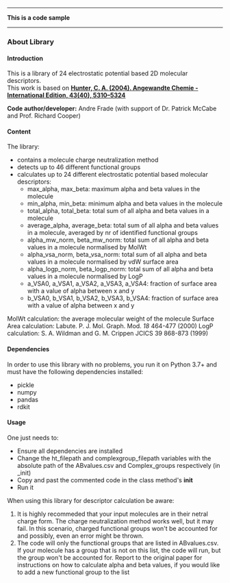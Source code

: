 ***  
**This is a code sample**
***  


### About Library

#### Introduction

This is a library of 24 electrostatic potential based 2D molecular descriptors.  
This work is based on **[Hunter, C. A. (2004). Angewandte Chemie - International Edition, 43(40), 5310–5324](https://doi.org/10.1002/anie.200301739)**    
 
**Code author/developer:** Andre Frade (with support of Dr. Patrick McCabe and Prof. Richard Cooper)   

#### Content
The library:
- contains a molecule charge neutralization method
- detects up to 46 different functional groups
- calculates up to 24 different electrostatic potential based molecular descriptors:
    - max_alpha, max_beta: maximum alpha and beta values in the molecule
    - min_alpha, min_beta: minimum alpha and beta values in the molecule
    - total_alpha, total_beta: total sum of all alpha and beta values in a molecule
    - average_alpha, average_beta: total sum of all alpha and beta values in a molecule, averaged by nr of identified functional groups
    - alpha_mw_norm, beta_mw_norm: total sum of all alpha and beta values in a molecule normalised by MolWt
    - alpha_vsa_norm, beta_vsa_norm: total sum of all alpha and beta values in a molecule normalised by vdW surface area
    - alpha_logp_norm, beta_logp_norm: total sum of all alpha and beta values in a molecule normalised by LogP
    - a_VSA0, a_VSA1, a_VSA2, a_VSA3, a_VSA4: fraction of surface area with a value of alpha between x and y 
    - b_VSA0, b_VSA1, b_VSA2, b_VSA3, b_VSA4: fraction of surface area with a value of alpha between x and y

MolWt calculation: the average molecular weight of the molecule
Surface Area calculation: Labute. P. J. Mol. Graph. Mod. _18_ 464-477 (2000)
LogP calculation: S. A. Wildman and G. M. Crippen JCICS 39 868-873 (1999)
     
#### Dependencies
In order to use this library with no problems, you run it on Python 3.7+ and must have the following dependencies installed:
- pickle
- numpy
- pandas
- rdkit
 
#### Usage
One just needs to:
- Ensure all dependencies are installed
- Change the ht_filepath and complexgroup_filepath variables with the absolute path of the ABvalues.csv and Complex_groups respectively (in _init)
- Copy and past the commented code in the class method's __init__
- Run it   

When using this library for descriptor calculation be aware:   
1. It is highly recommeded that your input molecules are in their netral charge form. The charge neutralization method works well, but it may fail. In this scenario, charged functional groups won't be accounted for and possibly, even an error might be thrown.  
2. The code will only the functional groups that are listed in ABvalues.csv. If your molecule has a group that is not on this list, the code will run, but the group won't be accounted for. Report to the original paper for instructions on how to calculate alpha and beta values, if you would like to add a new functional group to the list  



